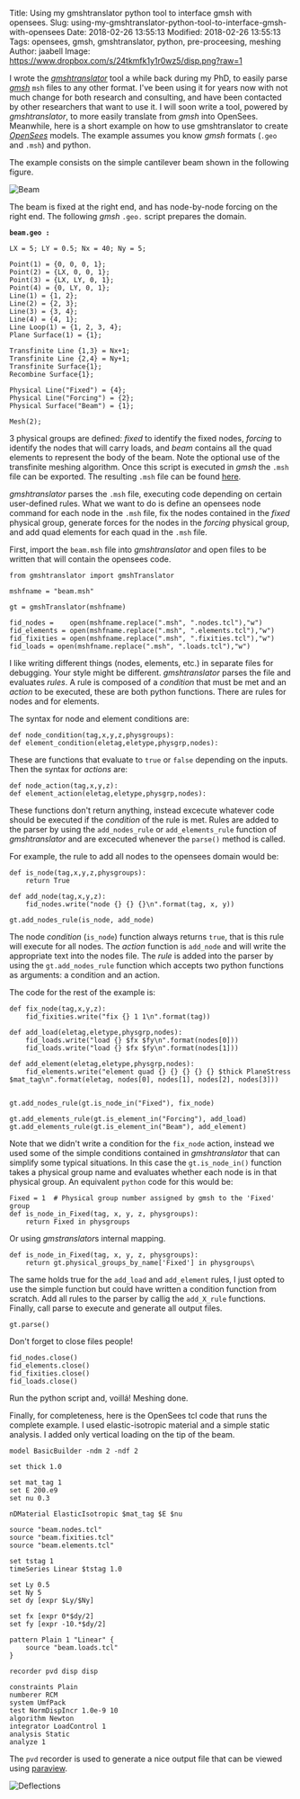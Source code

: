 Title: Using my gmshtranslator python tool to interface gmsh with opensees.
Slug: using-my-gmshtranslator-python-tool-to-interface-gmsh-with-opensees
Date: 2018-02-26 13:55:13
Modified: 2018-02-26 13:55:13
Tags: opensees, gmsh, gmshtranslator, python, pre-proceesing, meshing
Author: jaabell
Image: https://www.dropbox.com/s/24tkmfk1y1r0wz5/disp.png?raw=1


I wrote the [*gmshtranslator*](https://github.com/jaabell/gmshtranslator) tool a while back during my PhD, to easily parse [*gmsh*](http://gmsh.info/) `msh` files to any other format. I've been using it for years now with not much change for both research and consulting, and have been contacted by other researchers that want to use it. I will soon write a tool, powered by *gmshtranslator*, to more easily translate from *gmsh* into OpenSees. Meanwhile, here is a short example on how to use gmshtranslator to create [*OpenSees*](opensees.berkeley.edu) models. The example assumes you know *gmsh* formats (`.geo` and `.msh`) and python. 

The example consists on the simple cantilever beam shown in the following figure.

![Beam](https://www.dropbox.com/s/96dqfc5r6su4pjd/beam.png?raw=1)


The beam is fixed at the right end, and has node-by-node forcing on the right end. The following *gmsh* `.geo.` script prepares the domain. 

**`beam.geo : `**

    LX = 5; LY = 0.5; Nx = 40; Ny = 5;

    Point(1) = {0, 0, 0, 1};
    Point(2) = {LX, 0, 0, 1};
    Point(3) = {LX, LY, 0, 1};
    Point(4) = {0, LY, 0, 1};
    Line(1) = {1, 2};
    Line(2) = {2, 3};
    Line(3) = {3, 4};
    Line(4) = {4, 1};
    Line Loop(1) = {1, 2, 3, 4};
    Plane Surface(1) = {1};

    Transfinite Line {1,3} = Nx+1;
    Transfinite Line {2,4} = Ny+1;
    Transfinite Surface{1};
    Recombine Surface{1};

    Physical Line("Fixed") = {4};
    Physical Line("Forcing") = {2};
    Physical Surface("Beam") = {1};

    Mesh(2);

3 physical groups are defined: *fixed* to identify the fixed nodes, *forcing* to identify the nodes that will carry loads, and *beam* contains all the quad elements to represent the body of the beam. Note the optional use of the transfinite meshing algorithm. Once this script is executed in *gmsh* the `.msh` file can be exported. The resulting `.msh` file can be found [here](https://www.dropbox.com/s/3d44h0ttdrm67gz/beam.msh?dl=0). 

*gmshtranslator* parses the `.msh` file, executing code depending on certain user-defined rules. What we want to do is define an opensees node command for each node in the `.msh` file, fix the nodes contained in the *fixed* physical group, generate forces for the nodes in the *forcing* physical group, and add quad elements for each quad in the `.msh` file. 

First, import the `beam.msh` file into *gmshtranslator* and open files to be written that will contain the opensees code. 

    from gmshtranslator import gmshTranslator

    mshfname = "beam.msh"

    gt = gmshTranslator(mshfname)

    fid_nodes =    open(mshfname.replace(".msh", ".nodes.tcl"),"w")
    fid_elements = open(mshfname.replace(".msh", ".elements.tcl"),"w")
    fid_fixities = open(mshfname.replace(".msh", ".fixities.tcl"),"w")
    fid_loads = open(mshfname.replace(".msh", ".loads.tcl"),"w")

I like writing different things (nodes, elements, etc.) in separate files for debugging. Your style might be different. *gmshtranslator* parses the file and evaluates *rules*. A rule is composed of a *condition* that must be met and an *action* to be executed, these are both python functions. There are rules for nodes and for elements. 

The syntax for node and element conditions are:

    def node_condition(tag,x,y,z,physgroups): 
    def element_condition(eletag,eletype,physgrp,nodes):

These are functions that evaluate to `true` or `false` depending on the inputs. Then the syntax for *actions* are:

    def node_action(tag,x,y,z):
    def element_action(eletag,eletype,physgrp,nodes):

These functions don't return anything, instead excecute whatever code should be executed if the *condition* of the rule is met. Rules are added to the parser by using the `add_nodes_rule` or `add_elements_rule` function of *gmshtranslator* and are excecuted whenever the `parse()` method is called. 

For example, the rule to add all nodes to the opensees domain would be:

    def is_node(tag,x,y,z,physgroups):
        return True

    def add_node(tag,x,y,z):
        fid_nodes.write("node {} {} {}\n".format(tag, x, y))

    gt.add_nodes_rule(is_node, add_node)

The node *condition* (`is_node`) function always returns `true`, that is this rule will execute for all nodes. The *action* function is `add_node` and will write the appropriate text into the nodes file. The *rule* is added into the parser by using the `gt.add_nodes_rule` function which accepts two python functions as arguments: a condition and an action. 

The code for the rest of the example is:

    def fix_node(tag,x,y,z):
        fid_fixities.write("fix {} 1 1\n".format(tag))

    def add_load(eletag,eletype,physgrp,nodes):
        fid_loads.write("load {} $fx $fy\n".format(nodes[0]))
        fid_loads.write("load {} $fx $fy\n".format(nodes[1]))

    def add_element(eletag,eletype,physgrp,nodes):
        fid_elements.write("element quad {} {} {} {} {} $thick PlaneStress $mat_tag\n".format(eletag, nodes[0], nodes[1], nodes[2], nodes[3]))
        

    gt.add_nodes_rule(gt.is_node_in("Fixed"), fix_node)

    gt.add_elements_rule(gt.is_element_in("Forcing"), add_load)
    gt.add_elements_rule(gt.is_element_in("Beam"), add_element)

Note that we didn't write a condition for the `fix_node` action, instead we used some of the simple conditions contained in *gmshtranslator* that can simplify some typical situations. In this case the `gt.is_node_in()` function takes a physical group name and evaluates whether each node is in that physical group. An equivalent `python` code for this would be:

    Fixed = 1  # Physical group number assigned by gmsh to the 'Fixed' group
    def is_node_in_Fixed(tag, x, y, z, physgroups):
        return Fixed in physgroups

Or using *gmstranslator*s internal mapping.

    def is_node_in_Fixed(tag, x, y, z, physgroups):
        return gt.physical_groups_by_name['Fixed'] in physgroups\

The same holds true for the `add_load` and `add_element` rules, I just opted to use the simple function but could have written a condition function from scratch.  Add all rules to the parser by callig the `add_X_rule` functions. Finally, call parse to execute and generate all output files. 

    gt.parse()

Don't forget to close files people!

    fid_nodes.close()
    fid_elements.close()
    fid_fixities.close()
    fid_loads.close()

Run the python script and, voillá! Meshing done. 

Finally, for completeness, here is the OpenSees tcl code that runs the complete example. I used elastic-isotropic material and a simple static analysis. I added only vertical loading on the tip of the beam. 


    model BasicBuilder -ndm 2 -ndf 2

    set thick 1.0

    set mat_tag 1
    set E 200.e9
    set nu 0.3

    nDMaterial ElasticIsotropic $mat_tag $E $nu

    source "beam.nodes.tcl"
    source "beam.fixities.tcl"
    source "beam.elements.tcl"

    set tstag 1
    timeSeries Linear $tstag 1.0

    set Ly 0.5
    set Ny 5
    set dy [expr $Ly/$Ny]

    set fx [expr 0*$dy/2]
    set fy [expr -10.*$dy/2]

    pattern Plain 1 "Linear" {
        source "beam.loads.tcl"
    }

    recorder pvd disp disp

    constraints Plain
    numberer RCM
    system UmfPack
    test NormDispIncr 1.0e-9 10
    algorithm Newton
    integrator LoadControl 1
    analysis Static
    analyze 1

The `pvd` recorder is used to generate a nice output file that can be viewed using [paraview](https://www.paraview.org/). 

![Deflections](https://www.dropbox.com/s/24tkmfk1y1r0wz5/disp.png?raw=1)